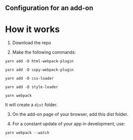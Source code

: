## Configuration for an add-on

# How it works

1. Download the repo

2. Make the following commands:

```yarn add -D html-webpack-plugin```

```yarn add -D copy-webpack-plugin```

```yarn add -D css-loader```

```yarn add -D style-loader```

```yarn webpack```

It will create a `dist` folder.

3. On the add-on page of your browser, add this dist folder.

4. For a constant update of your app in development, use:

```yarn webpack --watch```